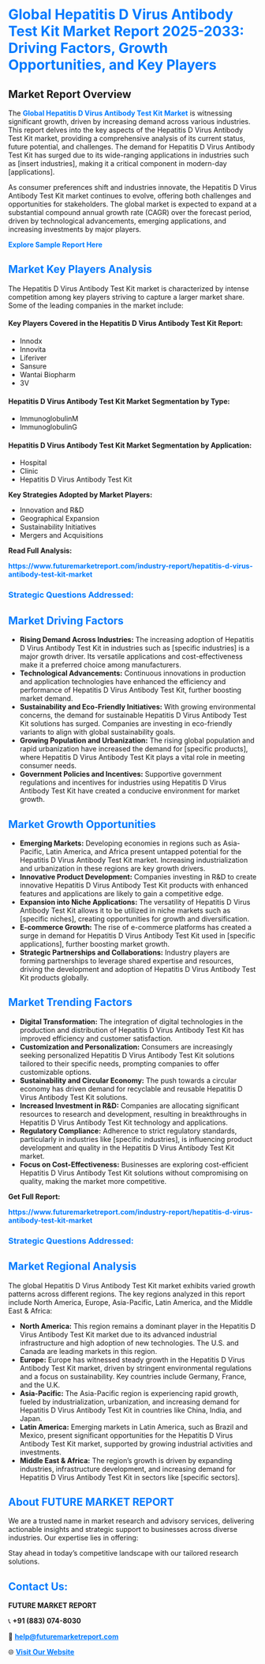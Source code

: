 <h1 style="color: #007BFF;">Global Hepatitis D Virus Antibody Test Kit Market Report 2025-2033: Driving Factors, Growth Opportunities, and Key Players</h1>

<section id="overview">
<h2>Market Report Overview</h2>
<p>The <a href="https://www.futuremarketreport.com/industry-report/hepatitis-d-virus-antibody-test-kit-market" style="color: #007BFF; text-decoration: none;"><strong>Global Hepatitis D Virus Antibody Test Kit Market</strong></a> is witnessing significant growth, driven by increasing demand across various industries. This report delves into the key aspects of the Hepatitis D Virus Antibody Test Kit market, providing a comprehensive analysis of its current status, future potential, and challenges. The demand for Hepatitis D Virus Antibody Test Kit has surged due to its wide-ranging applications in industries such as [insert industries], making it a critical component in modern-day [applications].</p>
<p>As consumer preferences shift and industries innovate, the Hepatitis D Virus Antibody Test Kit market continues to evolve, offering both challenges and opportunities for stakeholders. The global market is expected to expand at a substantial compound annual growth rate (CAGR) over the forecast period, driven by technological advancements, emerging applications, and increasing investments by major players.</p>
</section>

<section id="overview">
<p><a href="https://www.futuremarketreport.com/request-sample/reportId=123749" style="color: #007BFF; text-decoration: none;"><strong>Explore Sample Report Here</strong></a></p>
</section>

<section id="key-players">
<h2 style="color: #007BFF;">Market Key Players Analysis</h2>
<p>The Hepatitis D Virus Antibody Test Kit market is characterized by intense competition among key players striving to capture a larger market share. Some of the leading companies in the market include:</p>
<h4>Key Players Covered in the Hepatitis D Virus Antibody Test Kit Report:</h4>
<ul><li>Innodx</li><li>Innovita</li><li>Liferiver</li><li>Sansure</li><li>Wantai Biopharm</li><li>3V</li></ul>
<h4>Hepatitis D Virus Antibody Test Kit Market Segmentation by Type:</h4>
<ul><li>ImmunoglobulinM</li><li>ImmunoglobulinG</li></ul>

<h4>Hepatitis D Virus Antibody Test Kit Market Segmentation by Application:</h4>
<ul><li>Hospital</li><li>Clinic</li><li>Hepatitis D Virus Antibody Test Kit</li></ul>
<p><strong>Key Strategies Adopted by Market Players:</strong></p>
<ul>
<li>Innovation and R&D</li>
<li>Geographical Expansion</li>
<li>Sustainability Initiatives</li>
<li>Mergers and Acquisitions</li>
</ul>
</section>

<section>
<p><strong>Read Full Analysis: </strong></p><a href="https://www.futuremarketreport.com/industry-report/hepatitis-d-virus-antibody-test-kit-market" style="color: #007BFF; text-decoration: none;"><strong>https://www.futuremarketreport.com/industry-report/hepatitis-d-virus-antibody-test-kit-market</strong></a>
<h3 style="color: #007BFF;">Strategic Questions Addressed:</h3>
</section>

<section id="driving-factors">
<h2 style="color: #007BFF;">Market Driving Factors</h2>
<ul>
<li><strong>Rising Demand Across Industries:</strong> The increasing adoption of Hepatitis D Virus Antibody Test Kit in industries such as [specific industries] is a major growth driver. Its versatile applications and cost-effectiveness make it a preferred choice among manufacturers.</li>
<li><strong>Technological Advancements:</strong> Continuous innovations in production and application technologies have enhanced the efficiency and performance of Hepatitis D Virus Antibody Test Kit, further boosting market demand.</li>
<li><strong>Sustainability and Eco-Friendly Initiatives:</strong> With growing environmental concerns, the demand for sustainable Hepatitis D Virus Antibody Test Kit solutions has surged. Companies are investing in eco-friendly variants to align with global sustainability goals.</li>
<li><strong>Growing Population and Urbanization:</strong> The rising global population and rapid urbanization have increased the demand for [specific products], where Hepatitis D Virus Antibody Test Kit plays a vital role in meeting consumer needs.</li>
<li><strong>Government Policies and Incentives:</strong> Supportive government regulations and incentives for industries using Hepatitis D Virus Antibody Test Kit have created a conducive environment for market growth.</li>
</ul>
</section>

<section id="growth-opportunities">
<h2 style="color: #007BFF;">Market Growth Opportunities</h2>
<ul>
<li><strong>Emerging Markets:</strong> Developing economies in regions such as Asia-Pacific, Latin America, and Africa present untapped potential for the Hepatitis D Virus Antibody Test Kit market. Increasing industrialization and urbanization in these regions are key growth drivers.</li>
<li><strong>Innovative Product Development:</strong> Companies investing in R&D to create innovative Hepatitis D Virus Antibody Test Kit products with enhanced features and applications are likely to gain a competitive edge.</li>
<li><strong>Expansion into Niche Applications:</strong> The versatility of Hepatitis D Virus Antibody Test Kit allows it to be utilized in niche markets such as [specific niches], creating opportunities for growth and diversification.</li>
<li><strong>E-commerce Growth:</strong> The rise of e-commerce platforms has created a surge in demand for Hepatitis D Virus Antibody Test Kit used in [specific applications], further boosting market growth.</li>
<li><strong>Strategic Partnerships and Collaborations:</strong> Industry players are forming partnerships to leverage shared expertise and resources, driving the development and adoption of Hepatitis D Virus Antibody Test Kit products globally.</li>
</ul>
</section>

<section id="trending-factors">
<h2 style="color: #007BFF;">Market Trending Factors</h2>
<ul>
<li><strong>Digital Transformation:</strong> The integration of digital technologies in the production and distribution of Hepatitis D Virus Antibody Test Kit has improved efficiency and customer satisfaction.</li>
<li><strong>Customization and Personalization:</strong> Consumers are increasingly seeking personalized Hepatitis D Virus Antibody Test Kit solutions tailored to their specific needs, prompting companies to offer customizable options.</li>
<li><strong>Sustainability and Circular Economy:</strong> The push towards a circular economy has driven demand for recyclable and reusable Hepatitis D Virus Antibody Test Kit solutions.</li>
<li><strong>Increased Investment in R&D:</strong> Companies are allocating significant resources to research and development, resulting in breakthroughs in Hepatitis D Virus Antibody Test Kit technology and applications.</li>
<li><strong>Regulatory Compliance:</strong> Adherence to strict regulatory standards, particularly in industries like [specific industries], is influencing product development and quality in the Hepatitis D Virus Antibody Test Kit market.</li>
<li><strong>Focus on Cost-Effectiveness:</strong> Businesses are exploring cost-efficient Hepatitis D Virus Antibody Test Kit solutions without compromising on quality, making the market more competitive.</li>
</ul>
</section>

<section>
<p><strong>Get Full Report: </strong></p><a href="https://www.futuremarketreport.com/industry-report/hepatitis-d-virus-antibody-test-kit-market" style="color: #007BFF; text-decoration: none;"><strong>https://www.futuremarketreport.com/industry-report/hepatitis-d-virus-antibody-test-kit-market</strong></a>
<h3 style="color: #007BFF;">Strategic Questions Addressed:</h3>
</section>


<section id="regional-analysis">
<h2 style="color: #007BFF;">Market Regional Analysis</h2>
<p>The global Hepatitis D Virus Antibody Test Kit market exhibits varied growth patterns across different regions. The key regions analyzed in this report include North America, Europe, Asia-Pacific, Latin America, and the Middle East & Africa:</p>
<ul>
<li><strong>North America:</strong> This region remains a dominant player in the Hepatitis D Virus Antibody Test Kit market due to its advanced industrial infrastructure and high adoption of new technologies. The U.S. and Canada are leading markets in this region.</li>
<li><strong>Europe:</strong> Europe has witnessed steady growth in the Hepatitis D Virus Antibody Test Kit market, driven by stringent environmental regulations and a focus on sustainability. Key countries include Germany, France, and the U.K.</li>
<li><strong>Asia-Pacific:</strong> The Asia-Pacific region is experiencing rapid growth, fueled by industrialization, urbanization, and increasing demand for Hepatitis D Virus Antibody Test Kit in countries like China, India, and Japan.</li>
<li><strong>Latin America:</strong> Emerging markets in Latin America, such as Brazil and Mexico, present significant opportunities for the Hepatitis D Virus Antibody Test Kit market, supported by growing industrial activities and investments.</li>
<li><strong>Middle East & Africa:</strong> The region’s growth is driven by expanding industries, infrastructure development, and increasing demand for Hepatitis D Virus Antibody Test Kit in sectors like [specific sectors].</li>
</ul>
</section>

<footer>
<h2 style="color: #007BFF;">About FUTURE MARKET REPORT</h2>
<p>We are a trusted name in market research and advisory services, delivering actionable insights and strategic support to businesses across diverse industries. Our expertise lies in offering:</p>

<p>Stay ahead in today’s competitive landscape with our tailored research solutions.</p>

<h2 style="color: #007BFF;">Contact Us:</h2>
<p><strong>FUTURE MARKET REPORT</strong></p>
<p>📞 <strong>+91 (883) 074-8030</strong></p>
<p>📧 <strong><a href="mailto:help@futuremarketreport.com" style="color: #007BFF;">help@futuremarketreport.com</a></strong></p>
<p>🌐 <strong><a href="https://www.futuremarketreport.com/" style="color: #007BFF;">Visit Our Website</a></strong></p>
</footer>